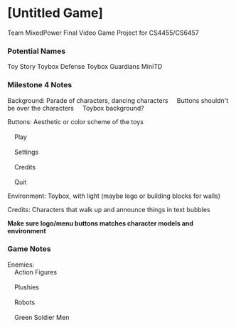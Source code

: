 # [Untitled Game]

Team MixedPower
Final Video Game Project for CS4455/CS6457

### Potential Names
Toy Story
Toybox Defense
Toybox Guardians
MiniTD

### Milestone 4 Notes
Background: Parade of characters, dancing characters
&nbsp;&nbsp;&nbsp;&nbsp;Buttons shouldn't be over the characters
&nbsp;&nbsp;&nbsp;&nbsp;Toybox background?

Buttons:
Aesthetic or color scheme of the toys  
<br />&nbsp;&nbsp;&nbsp;&nbsp;Play  
<br />&nbsp;&nbsp;&nbsp;&nbsp;Settings  
<br />&nbsp;&nbsp;&nbsp;&nbsp;Credits  
<br />&nbsp;&nbsp;&nbsp;&nbsp;Quit  

Environment:
Toybox, with light (maybe lego or building blocks for walls)

Credits:
Characters that walk up and announce things in text bubbles

**Make sure logo/menu buttons matches character models and environment**

### Game Notes
Enemies:
<br />&nbsp;&nbsp;&nbsp;&nbsp;Action Figures  
<br />&nbsp;&nbsp;&nbsp;&nbsp;Plushies  
<br />&nbsp;&nbsp;&nbsp;&nbsp;Robots  
<br />&nbsp;&nbsp;&nbsp;&nbsp;Green Soldier Men  
